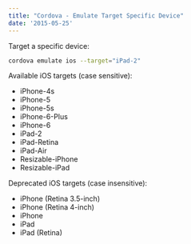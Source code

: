 ```yaml
---
title: "Cordova - Emulate Target Specific Device"
date: '2015-05-25'
---
```


Target a specific device:

```bash
cordova emulate ios --target="iPad-2"
```

Available iOS targets (case sensitive):

 * iPhone-4s
 * iPhone-5
 * iPhone-5s
 * iPhone-6-Plus
 * iPhone-6
 * iPad-2
 * iPad-Retina
 * iPad-Air
 * Resizable-iPhone
 * Resizable-iPad

Deprecated iOS targets (case insensitive):

 * iPhone (Retina 3.5-inch)
 * iPhone (Retina 4-inch)
 * iPhone
 * iPad
 * iPad (Retina)
